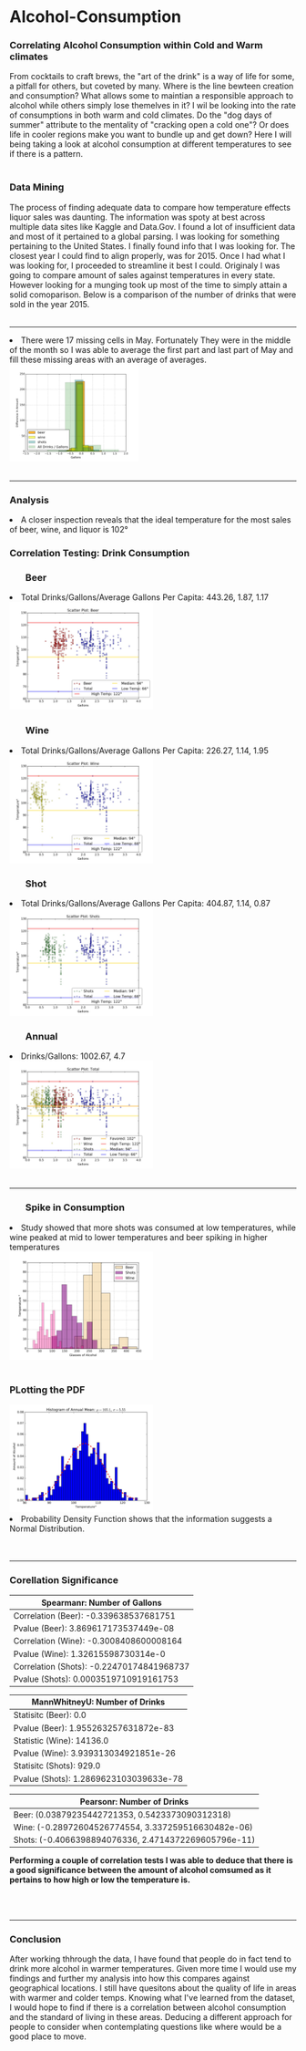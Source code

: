 # Alcohol-Consumption                                                     
<h3>Correlating Alcohol Consumption within Cold and Warm climates</h3>



From cocktails to craft brews, the "art of the drink" is a way of life for some, a pitfall for others, but coveted by many. Where is the line bewteen creation and consumption? What allows some to maintian a responsible approach to alcohol while others simply lose themelves in it? I wil be looking into the rate of consumptions in both warm and cold climates. Do the "dog days of summer" attribute to the mentality of "cracking open a cold one"? Or does life in cooler regions make you want to bundle up and get down? Here I will being taking a look at alcohol consumption at different temperatures to see if there is a pattern.
<br><br>

<h3>Data Mining</h3>

The process of finding adequate data to compare how temperature effects liquor sales was daunting. The information was spoty at best across multiple data sites like Kaggle and Data.Gov. I found a lot of insufficient data and most of it pertained to a global parsing. I was looking for something pertaining to the United States. I finally found info that I was looking for. The closest year I could find to align properly, was for 2015. Once I had what I was looking for, I proceeded to streamline it best I could. Originaly I was going to compare amount of sales against temperatures in every state. However looking for a munging took up most of the time to simply attain a solid comoparison. Below is a comparison of the number of drinks that were sold in the year 2015.
<br><br>

<hr>

<li>There were 17 missing cells in May. Fortunately They were in the middle of the month so I was able to average the first part and last part of May and fill these missing areas with an average of averages.</li>

<img src="https://github.com/MatthewNewell006/alcohol_consumption/blob/master/img/gallons_total.jpg" alt="alt text" width="45%" height="45%">
<br><br>
<hr>
<h3>Analysis</h3>

<li>A closer inspection reveals that the ideal temperature for the most sales of beer, wine, and liquor is 102°</li>  

<h3>Correlation Testing: Drink Consumption</h3>

<h3><ul>Beer</ul></h3>
<li>Total Drinks/Gallons/Average Gallons Per Capita: 443.26, 1.87, 1.17</li>
<img src="https://github.com/MatthewNewell006/alcohol_consumption/blob/master/img/scatter_beer_gallons.jpg" width="50%" height="50%">

<h3><ul>Wine</ul></h3>
<li>Total Drinks/Gallons/Average Gallons Per Capita: 226.27, 1.14, 1.95</li>
<img src="https://github.com/MatthewNewell006/alcohol_consumption/blob/master/img/scatter_wine_gallons.jpg" width="50%" height="50%">

<h3><ul>Shot</ul></h3>
<li>Total Drinks/Gallons/Average Gallons Per Capita: 404.87, 1.14, 0.87</li>
<img src="https://github.com/MatthewNewell006/alcohol_consumption/blob/master/img/scatter_shot_gallons.jpg" width="50%" height="50%">

<h3><ul>Annual</ul></h3>
<li>Drinks/Gallons: 1002.67, 4.7</li>
<img src="https://github.com/MatthewNewell006/alcohol_consumption/blob/master/img/scatter_annual_gallons.jpg" width="50%" height="50%">
<br><br>
<hr>
<h3><ul>Spike in Consumption</ul></h3>
<li>Study showed that more shots was consumed at low temperatures, while wine peaked at mid to lower temperatures and beer spiking in higher temperatures</li>
<img src="https://github.com/MatthewNewell006/alcohol_consumption/blob/master/img/combined_drinks.jpg" alt="alt text" width="50%" height="50%">
<br><br>

<h3>PLotting the PDF</h3>
<img src="https://github.com/MatthewNewell006/alcohol_consumption/blob/master/img/probability_density_function.jpg" width="50%" height="50%">
<li>Probability Density Function shows that the information suggests a Normal Distribution.</li>
<br><br>
<hr>
<h3>Corellation Significance</h3>

| Spearmanr: Number of Gallons |
| --- |
| Correlation (Beer): -0.339638537681751 |
| Pvalue (Beer): 3.869617173537449e-08 |
| Correlation (Wine): -0.3008408600008164 |
| Pvalue (Wine): 1.32615598730314e-0 |
| Correlation (Shots): -0.22470174841968737 |
| Pvalue (Shots): 0.0003519710919161753 |


| MannWhitneyU: Number of Drinks |
| --- |
| Statisitc (Beer): 0.0 |
| Pvalue (Beer): 1.955263257631872e-83 |
| Statistic (Wine): 14136.0 |
| Pvalue (Wine): 3.939313034921851e-26 |
| Statisitc (Shots): 929.0 |
| Pvalue (Shots): 1.2869623103039633e-78 |


| Pearsonr: Number of Drinks |
| --- |
| Beer: (0.03879235442721353, 0.5423373090312318) |
| Wine: (-0.28972604526774554, 3.337259516630482e-06) |
| Shots: (-0.4066398894076336, 2.4714372269605796e-11) |

<b>Performing a couple of correlation tests I was able to deduce that there is a good significance between the amount of alcohol comsumed as it pertains to how high or low the temperature is.</b>

<br><br>
<hr>
<h3>Conclusion</h3>
After working thhrough the data, I have found that people do in fact tend to drink more alcohol in warmer temperatures. Given more time I would use my findings and further my analysis into how this compares against geographical locations. I still have quesitons about the quality of life in areas with warmer and colder temps. Knowing what I've learned from the dataset, I would hope to find if there is a correlation between alcohol consumption and the standard of living in these areas. Deducing a different approach for people to consider when contemplating questions like where would be a good place to move.
